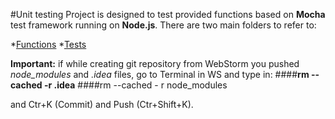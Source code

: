 #Unit testing
Project is designed to test provided functions based on **Mocha** test framework running on **Node.js**.
There are two main folders to refer to:

*[Functions](index.js)
*[Tests](test/index.spec.js)


**Important:**
if while creating git repository from WebStorm you pushed _node_modules_ and _.idea_ files,
go to Terminal in WS and type in:
####**rm --cached -r .idea**
####rm --cached - r node_modules

and Ctr+K (Commit) and Push (Ctr+Shift+K).
